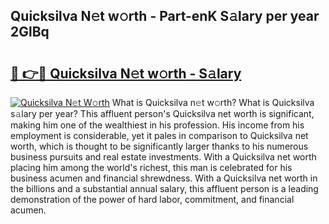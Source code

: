 ## Quicksilva N𝚎t w𝚘rth - Part-enK S𝚊lary per year 2GlBq

# <h2><a href="http://gc1qcd9.nevu.top/?p=Quicksilva">🔗 👉🔴 Quicksilva N𝚎t w𝚘rth - S𝚊lary</a></h2>

[![Quicksilva N𝚎t W𝚘rth](https://i.imgur.com/Oavwk0R.jpeg)](http://gc1qcd9.nevu.top/?p=Quicksilva)
What is Quicksilva n𝚎t w𝚘rth? What is Quicksilva s𝚊lary per year?
This affluent person's Quicksilva net worth is significant, making him one of the wealthiest in his profession. His income from his employment is considerable, yet it pales in comparison to Quicksilva net worth, which is thought to be significantly larger thanks to his numerous business pursuits and real estate investments. With a Quicksilva net worth placing him among the world's richest, this man is celebrated for his business acumen and financial shrewdness. With a Quicksilva net worth in the billions and a substantial annual salary, this affluent person is a leading demonstration of the power of hard labor, commitment, and financial acumen.
